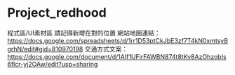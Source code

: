 # Project_redhood
程式區/UI素材區 請記得新增在對的位置
網站地圖連結： https://docs.google.com/spreadsheets/d/1rr1D53ptCkJbE3zf7T4kN0xmtsyBgrhN/edit#gid=810970198
交通方式文案：https://docs.google.com/document/d/1AIf1UFirFAWBN874t8tKv8AzOhzobIs6flcr-yj2OAw/edit?usp=sharing
